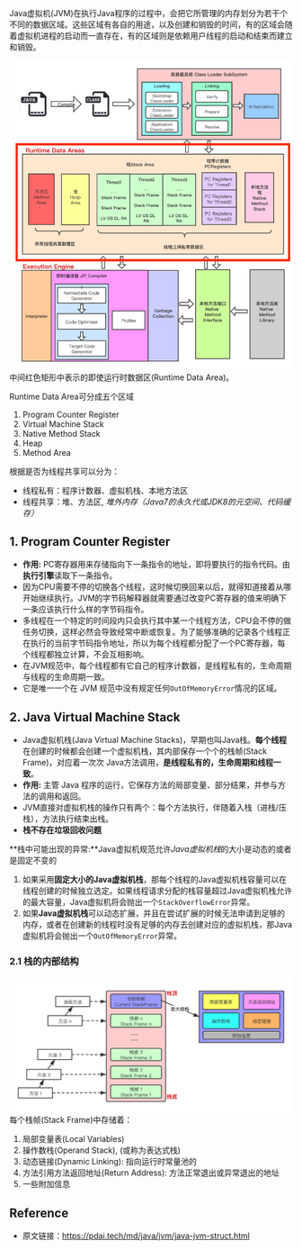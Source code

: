 Java虚拟机(JVM)在执行Java程序的过程中，会把它所管理的内存划分为若干个不同的数据区域。这些区域有各自的用途，以及创建和销毁的时间，有的区域会随着虚拟机进程的启动而一直存在，有的区域则是依赖用户线程的启动和结束而建立和销毁。

![](images/Fig_001_JVM_Architecture.jpg)
中间红色矩形中表示的即使运行时数据区(Runtime Data Area)。

Runtime Data Area可分成五个区域
1. Program Counter Register
2. Virtual Machine Stack
3. Native Method Stack
4. Heap
5. Method Area

根据是否为线程共享可以分为：
* 线程私有：程序计数器、虚拟机栈、本地方法区
* 线程共享：堆、方法区, *堆外内存（Java7的永久代或JDK8的元空间、代码缓存）*

## 1. Program Counter Register
* **作用:** PC寄存器用来存储指向下一条指令的地址，即将要执行的指令代码。由**执行引擎**读取下一条指令。
* 因为CPU需要不停的切换各个线程，这时候切换回来以后，就得知道接着从哪开始继续执行。JVM的字节码解释器就需要通过改变PC寄存器的值来明确下一条应该执行什么样的字节码指令。
* 多线程在一个特定的时间段内只会执行其中某一个线程方法，CPU会不停的做任务切换，这样必然会导致经常中断或恢复。为了能够准确的记录各个线程正在执行的当前字节码指令地址，所以为每个线程都分配了一个PC寄存器，每个线程都独立计算，不会互相影响。
* 在JVM规范中，每个线程都有它自己的程序计数器，是线程私有的，生命周期与线程的生命周期一致。
* 它是唯一一个在 JVM 规范中没有规定任何`OutOfMemoryError`情况的区域。

## 2. Java Virtual Machine Stack
* Java虚拟机栈(Java Virtual Machine Stacks)，早期也叫Java栈。**每个线程**在创建的时候都会创建一个虚拟机栈，其内部保存一个个的栈帧(Stack Frame)，对应着一次次 Java方法调用，**是线程私有的，生命周期和线程一致**。
* **作用:** 主管 Java 程序的运行，它保存方法的局部变量、部分结果，并参与方法的调用和返回。
* JVM直接对虚拟机栈的操作只有两个：每个方法执行，伴随着入栈（进栈/压栈），方法执行结束出栈。
* **栈不存在垃圾回收问题**

**栈中可能出现的异常:**Java虚拟机规范允许*Java虚拟机栈*的大小是动态的或者是固定不变的
1. 如果采用**固定大小的Java虚拟机栈**，那每个线程的Java虚拟机栈容量可以在线程创建的时候独立选定。如果线程请求分配的栈容量超过Java虚拟机栈允许的最大容量，Java虚拟机将会抛出一个`StackOverflowError`异常。
2. 如果**Java虚拟机栈**可以动态扩展，并且在尝试扩展的时候无法申请到足够的内存，或者在创建新的线程时没有足够的内存去创建对应的虚拟机栈，那Java虚拟机将会抛出一个`OutOfMemoryError`异常。

### 2.1 栈的内部结构
![](images/Fig_002_JVM_Stack.Frame.jpg)
每个栈帧(Stack Frame)中存储着：
1. 局部变量表(Local Variables)
2. 操作数栈(Operand Stack), (或称为表达式栈)
3. 动态链接(Dynamic Linking): 指向运行时常量池的
4. 方法引用方法返回地址(Return Address): 方法正常退出或异常退出的地址
5. 一些附加信息





## Reference
* 原文链接：https://pdai.tech/md/java/jvm/java-jvm-struct.html
